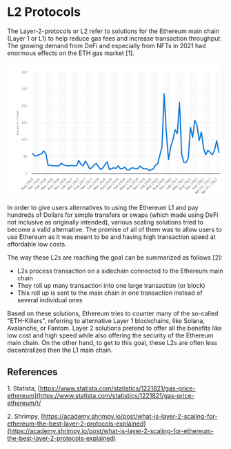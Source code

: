 # L2 Protocols

The Layer-2-protocols or L2 refer to solutions for the Ethereum main chain (Layer 1 or L1) to help reduce gas fees and increase transaction throughput. The growing demand from DeFi and especially from NFTs in 2021 had enormous effects on the ETH gas market \[1].

![Avg. daily gas price from Aug 2015 to April 2022](<../../.gitbook/assets/Bildschirmfoto 2022-05-03 um 21.02.26.png>)

In order to give users alternatives to using the Ethereum L1 and pay hundreds of Dollars for simple transfers or swaps (which made using DeFi not inclusive as originally intended), various scaling solutions tried to become a valid alternative. The promise of all of them was to allow users to use Ethereum as it was meant to be and having high transaction speed at affordable low costs.

The way these L2s are reaching the goal can be summarized as follows \[2]:

* L2s process transaction on a sidechain connected to the Ethereum main chain
* They roll up many transaction into one large transaction (or block)
* This roll up is sent to the main chain in one transaction instead of several individual ones

Based on these solutions, Ethereum tries to counter many of the so-called "ETH-Killers", referring to alternative Layer 1 blockchains, like Solana, Avalanche, or Fantom. Layer 2 solutions pretend to offer all the benefits like low cost and high speed while also offering the security of the Ethereum main chain. On the other hand, to get to this goal, these L2s are often less decentralized then the L1 main chain.

## References

1\. Statista, [https://www.statista.com/statistics/1221821/gas-price-ethereum](https://www.statista.com/statistics/1221821/gas-price-ethereum/)/

2\. Shrimpy, [https://academy.shrimpy.io/post/what-is-layer-2-scaling-for-ethereum-the-best-layer-2-protocols-explained](https://academy.shrimpy.io/post/what-is-layer-2-scaling-for-ethereum-the-best-layer-2-protocols-explained)
